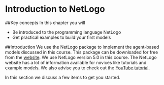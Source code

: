 # Introduction to NetLogo
##Key concepts
In this chapter you will
- Be introduced to the programming language NetLogo
- Get practical examples to build your first models

##Introduction
We use the NetLogo package to implement the agent-based models discussed in this course. This package can be downloaded for free from the [website](http://ccl.northwestern.edu/netlogo/). We use NetLogo version 5.0 in this course.
The NetLogo website has a lot of information available for novices like tutorials and example models. We also advise you to check out the [YouTube tutorial](https://www.youtube.com/user/gabrielwurzer).

In this section we discuss a few items to get you started.
